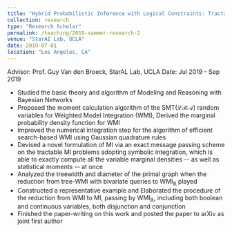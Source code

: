 ```yaml
---
title: "Hybrid Probabilistic Inference with Logical Constraints: Tractability and Message Passing"
collection: research
type: "Research Scholar"
permalink: /teaching/2019-summer-research-2
venue: "StarAI Lab, UCLA"
date: 2019-07-01
location: "Los Angeles, CA"
---
```

Advisor: Prof. Guy Van den Broeck, StarAL Lab, UCLA
Date: Jul 2019 - Sep 2019
* Studied the basic theory and algorithm of Modeling and Reasoning with Bayesian Networks
* Proposed the moment calculation algorithm of the SMT($\mathcal{LRA}$) random variables for Weighted Model Integration (WMI), Derived the marginal probability density function for WMI
* Improved the numerical integration step for the algorithm of efficient search-based WMI using Gaussian quadrature rules
* Devised a novel formulation of MI via an exact message passing scheme on the tractable MI problems  adopting symbolic integration,  which is able to exactly compute all the variable marginal densities -- as well as statistical moments -- at once
* Analyzed the treewidth and diameter of the primal graph when the reduction from tree-WMI with bivariate queries to WMI$_{\mathbb{R}}$ played
* Constructed a representative example and Elaborated the procedure of the reduction from WMI to MI, passing by WMI$_{\mathbb{R}}$, including both boolean and continuous variables, both disjunction and conjunction 
* Finished the paper-writing on this work and posted the paper to arXiv as joint first author
